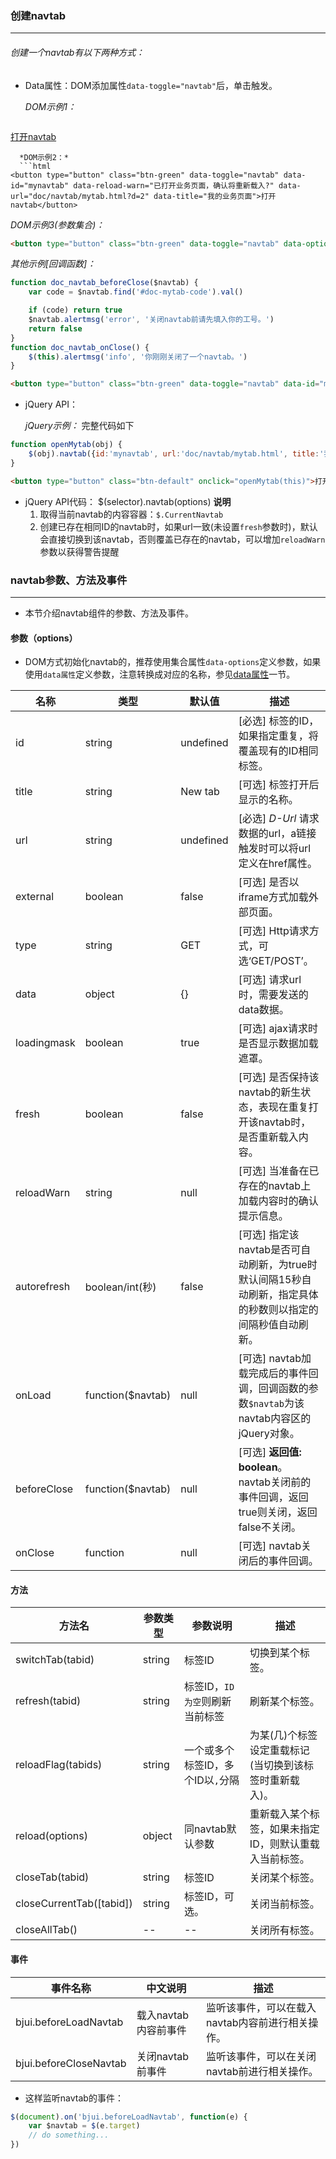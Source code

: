 ### 创建navtab
***
###### 创建一个navtab有以下两种方式：
* Data属性：DOM添加属性`data-toggle="navtab"`后，单击触发。

  *DOM示例1：*
  ```html
<a href="mytab.html?d=1" data-toggle="navtab" data-id="mynavtab" data-reload-warn="已打开业务页面，确认将重新载入?" data-title="我的业务页面">打开navtab</a>
```
  *DOM示例2：*
  ```html
<button type="button" class="btn-green" data-toggle="navtab" data-id="mynavtab" data-reload-warn="已打开业务页面，确认将重新载入?" data-url="doc/navtab/mytab.html?d=2" data-title="我的业务页面">打开navtab</button>
```
  *DOM示例3(参数集合)：*
  ```html
<button type="button" class="btn-green" data-toggle="navtab" data-options="{id:'mynavtab', reloadWarn:'已打开业务页面，确认将重新载入?', url:'doc/navtab/mytab.html?d=5', title:'我的业务页面(参数集合写法)'}">打开navtab(参数集合)</button>
```
  *其他示例[回调函数]：*
```js
function doc_navtab_beforeClose($navtab) {
    var code = $navtab.find('#doc-mytab-code').val()

    if (code) return true
    $navtab.alertmsg('error', '关闭navtab前请先填入你的工号。')
    return false
}
function doc_navtab_onClose() {
    $(this).alertmsg('info', '你刚刚关闭了一个navtab。')
}
```
```html
<button type="button" class="btn-green" data-toggle="navtab" data-id="mynavtab" data-reload-warn="已打开业务页面，确认将重新载入?" data-url="doc/navtab/mytab.html?d=3" data-title="navtab回调函数示例" data-before-close="doc_navtab_beforeClose" data-on-close="doc_navtab_onClose">打开navtab</button>
```
* jQuery API：

  *jQuery示例：* 完整代码如下
```js
function openMytab(obj) {
    $(obj).navtab({id:'mynavtab', url:'doc/navtab/mytab.html', title:'我的业务页面'});
}
```
```html
<button type="button" class="btn-default" onclick="openMytab(this)">打开navtab</button>
```
* jQuery API代码：
      $(selector).navtab(options)
**说明**
  1. 取得当前navtab的内容容器：`$.CurrentNavtab`
  2. 创建已存在相同ID的navtab时，如果url一致(未设置`fresh`参数时)，默认会直接切换到该navtab，否则覆盖已存在的navtab，可以增加`reloadWarn`参数以获得警告提醒

### navtab参数、方法及事件
***
* 本节介绍navtab组件的参数、方法及事件。

#### 参数（options）
* DOM方式初始化navtab的，推荐使用集合属性`data-options`定义参数，如果使用`data属性`定义参数，注意转换成对应的名称，参见[data属性](../datashu_xing.md)一节。

| 名称 | 类型 | 默认值 | 描述 |
| -- | -- | -- | -- |
| id | string | undefined | [必选] 标签的ID，如果指定重复，将覆盖现有的ID相同标签。 |
| title | string | New tab | [可选] 标签打开后显示的名称。 |
| url | string | undefined | [必选] <span class="badge"><i>D-Url</i></span> 请求数据的url，a链接触发时可以将url定义在href属性。 |
| external | boolean | false | [可选] 是否以iframe方式加载外部页面。 |
| type | string | GET | [可选] Http请求方式，可选‘GET/POST’。 |
| data | object | {} | [可选] 请求url时，需要发送的data数据。 |
| loadingmask | boolean | true | [可选] ajax请求时是否显示数据加载遮罩。 |
| fresh | boolean | false | [可选] 是否保持该navtab的新生状态，表现在重复打开该navtab时，是否重新载入内容。 |
| reloadWarn | string | null |[可选] 当准备在已存在的navtab上加载内容时的确认提示信息。 |
| autorefresh | boolean/int(秒) | false | [可选] 指定该navtab是否可自动刷新，为true时默认间隔15秒自动刷新，指定具体的秒数则以指定的间隔秒值自动刷新。 |
| onLoad | function($navtab) | null | [可选] navtab加载完成后的事件回调，回调函数的参数<code>$navtab</code>为该navtab内容区的jQuery对象。 |
| beforeClose | function($navtab) | null | [可选] <b>返回值: boolean</b>。 navtab关闭前的事件回调，返回true则关闭，返回false不关闭。 |
| onClose | function | null | [可选] navtab关闭后的事件回调。 |
#### 方法
| 方法名 | 参数类型 | 参数说明 | 描述 |
| -- | -- | -- | -- |
| switchTab(tabid) | string | 标签ID | 切换到某个标签。 |
| refresh(tabid) | string | 标签ID，<code>ID为空</code>则刷新当前标签 | 刷新某个标签。 |
| reloadFlag(tabids) | string | 一个或多个标签ID，多个ID以<code>,</code>分隔 | 为某(几)个标签设定重载标记(当切换到该标签时重新载入)。 |
| reload(options) | object | 同navtab默认参数 | 重新载入某个标签，如果未指定ID，则默认重载入当前标签。 |
| closeTab(tabid) | string | 标签ID | 关闭某个标签。 |
| closeCurrentTab([tabid]) | string | 标签ID，可选。 | 关闭当前标签。 |
| closeAllTab() | -- | -- | 关闭所有标签。 |
#### 事件
| 事件名称 | 中文说明 | 描述 |
| -- | -- | -- |
| bjui.beforeLoadNavtab | 载入navtab内容前事件 | 监听该事件，可以在载入navtab内容前进行相关操作。 |
| bjui.beforeCloseNavtab | 关闭navtab前事件 | 监听该事件，可以在关闭navtab前进行相关操作。 |
* 这样监听navtab的事件：
```js
$(document).on('bjui.beforeLoadNavtab', function(e) {
    var $navtab = $(e.target)
    // do something...
})
```

